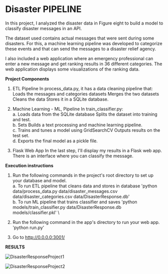 # Disaster PIPELINE

In this project, I analyzed the disaster data in Figure eight to build a model to classify disaster messages in an API.

The dataset used contains actual messages that were sent during some disasters. For this, a machine learning pipeline was developed to categorize these events and that can send the messages to a disaster relief agency.

I also included a web application where an emergency professional can enter a new message and get ranking results in 36 different categories. The web application displays some visualizations of the ranking data.

**Project Components**

1. ETL Pipeline In process_data.py, it has a data cleaning pipeline that: Loads the messages and categories datasets Merges the two datasets Cleans the data Stores it in a SQLite database.

2. Machine Learning - ML, Pipeline In train_classifier.py: \
    a. Loads data from the SQLite database Splits the dataset into training and test. \
    b. Sets Builds a text processing and machine learning pipeline. \
    c. Trains and tunes a model using GridSearchCV Outputs results on the test set. \
    d. Exports the final model as a pickle file.

3. Flask Web App In the last step, I'll display my results in a Flask web app. There is an interface where you can classify the message.

**Execution instructions**

1. Run the following commands in the project's root directory to set up your database and model. \
    a. To run ETL pipeline that cleans data and stores in database 'python data/process_data.py data/disaster_messages.csv data/disaster_categories.csv data/DisasterResponse.db' \
    b. To run ML pipeline that trains classifier and saves 'python models/train_classifier.py data/DisasterResponse.db models/classifier.pkl' \

2. Run the following command in the app's directory to run your web app. 'python run.py'

3. Go to http://0.0.0.0:3001/

**RESULTS**

![DisasterResponseProject1](https://user-images.githubusercontent.com/26391825/107163899-2b668e00-697a-11eb-9f10-1acf6ea5996c.PNG)

![DisasterResponseProject2](https://user-images.githubusercontent.com/26391825/107163922-4afdb680-697a-11eb-8d0b-d4bffc43cf53.PNG)

